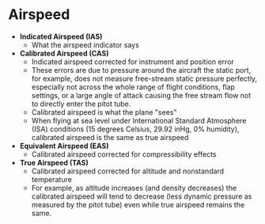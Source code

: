 # Airspeed

* **Indicated Airspeed (IAS)**
  * What the airspeed indicator says
* **Calibrated Airspeed (CAS)**
  * Indicated airspeed corrected for instrument and position error
  * These errors are due to pressure around the aircraft the static port, for example, does not measure free-stream static pressure perfectly, especially not across the whole range of flight conditions, flap settings, or a large angle of attack causing the free stream flow not to directly enter the pitot tube.
  * Calibrated airspeed is what the plane "sees"
  * When flying at sea level under International Standard Atmosphere (ISA) conditions (15 degrees Celsius, 29.92 inHg, 0% humidity), calibrated airspeed is the same as true airspeed
* **Equivalent Airspeed (EAS)**
  * Calibrated airspeed corrected for compressibility effects
* **True Airspeed (TAS)**
  * Calibrated airspeed corrected for altitude and nonstandard temperature
  * For example, as altitude increases (and density decreases) the calibrated airspeed will tend to decrease (less dynamic pressure as measured by the pitot tube) even while true airspeed remains the same.

